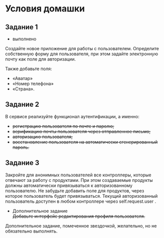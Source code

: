 # Условия домашки 
##  Задание 1
* выполнено   

Создайте новое приложение для работы с пользователем. Определите собственную форму для пользователя, при этом задайте электронную почту как поле для авторизации.

Также добавьте поля:
- «Аватар»
- «Номер телефона»
- «Страна».
## Задание 2
В сервисе реализуйте функционал аутентификации, а именно:

- ~~регистрацию пользователя по почте и паролю;~~
- ~~верификацию почты пользователя через отправленное письмо;~~
- ~~авторизацию пользователя;~~
- ~~восстановление пользователя на автоматически сгенерированный пароль.~~
## Задание 3
Закройте для анонимных пользователей все контроллеры, которые отвечают за работу с продуктами. 
При этом создаваемые продукты должны автоматически привязываться к авторизованному пользователю.
Не забудьте добавить поле для продуктов, через которое пользователь будет привязываться.
Текущий авторизованный пользователь доступен в любом контроллере через
self.request.user
.

* Дополнительное задание   
 ~~Добавьте интерфейс редактирования профиля пользователя.~~

Дополнительное задание, помеченное звездочкой, желательно, но не обязательно выполнять.